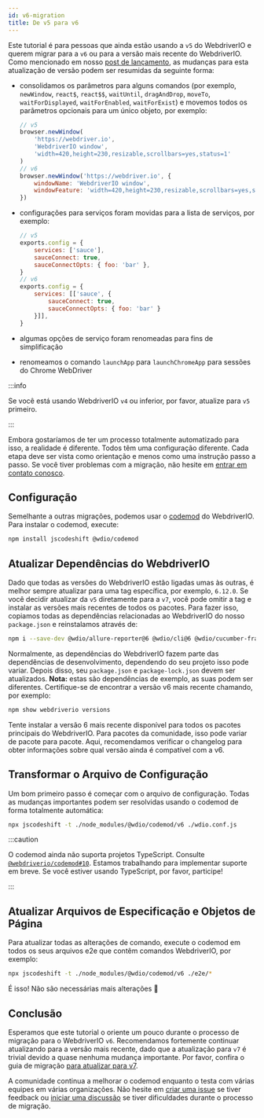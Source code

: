 ```yaml
---
id: v6-migration
title: De v5 para v6
---
```


Este tutorial é para pessoas que ainda estão usando a `v5` do WebdriverIO e querem migrar para a `v6` ou para a versão mais recente do WebdriverIO. Como mencionado em nosso [post de lançamento](https://webdriver.io/blog/2020/03/26/webdriverio-v6-released), as mudanças para esta atualização de versão podem ser resumidas da seguinte forma:

- consolidamos os parâmetros para alguns comandos (por exemplo, `newWindow`, `react$`, `react$$`, `waitUntil`, `dragAndDrop`, `moveTo`, `waitForDisplayed`, `waitForEnabled`, `waitForExist`) e movemos todos os parâmetros opcionais para um único objeto, por exemplo:

    ```js
    // v5
    browser.newWindow(
        'https://webdriver.io',
        'WebdriverIO window',
        'width=420,height=230,resizable,scrollbars=yes,status=1'
    )
    // v6
    browser.newWindow('https://webdriver.io', {
        windowName: 'WebdriverIO window',
        windowFeature: 'width=420,height=230,resizable,scrollbars=yes,status=1'
    })
    ```

- configurações para serviços foram movidas para a lista de serviços, por exemplo:

    ```js
    // v5
    exports.config = {
        services: ['sauce'],
        sauceConnect: true,
        sauceConnectOpts: { foo: 'bar' },
    }
    // v6
    exports.config = {
        services: [['sauce', {
            sauceConnect: true,
            sauceConnectOpts: { foo: 'bar' }
        }]],
    }
    ```

- algumas opções de serviço foram renomeadas para fins de simplificação
- renomeamos o comando `launchApp` para `launchChromeApp` para sessões do Chrome WebDriver

:::info

Se você está usando WebdriverIO `v4` ou inferior, por favor, atualize para `v5` primeiro.

:::

Embora gostaríamos de ter um processo totalmente automatizado para isso, a realidade é diferente. Todos têm uma configuração diferente. Cada etapa deve ser vista como orientação e menos como uma instrução passo a passo. Se você tiver problemas com a migração, não hesite em [entrar em contato conosco](https://github.com/webdriverio/codemod/discussions/new).

## Configuração

Semelhante a outras migrações, podemos usar o [codemod](https://github.com/webdriverio/codemod) do WebdriverIO. Para instalar o codemod, execute:

```sh
npm install jscodeshift @wdio/codemod
```

## Atualizar Dependências do WebdriverIO

Dado que todas as versões do WebdriverIO estão ligadas umas às outras, é melhor sempre atualizar para uma tag específica, por exemplo, `6.12.0`. Se você decidir atualizar da `v5` diretamente para a `v7`, você pode omitir a tag e instalar as versões mais recentes de todos os pacotes. Para fazer isso, copiamos todas as dependências relacionadas ao WebdriverIO do nosso `package.json` e reinstalamos através de:

```sh
npm i --save-dev @wdio/allure-reporter@6 @wdio/cli@6 @wdio/cucumber-framework@6 @wdio/local-runner@6 @wdio/spec-reporter@6 @wdio/sync@6 wdio-chromedriver-service@6 webdriverio@6
```

Normalmente, as dependências do WebdriverIO fazem parte das dependências de desenvolvimento, dependendo do seu projeto isso pode variar. Depois disso, seu `package.json` e `package-lock.json` devem ser atualizados. __Nota:__ estas são dependências de exemplo, as suas podem ser diferentes. Certifique-se de encontrar a versão v6 mais recente chamando, por exemplo:

```sh
npm show webdriverio versions
```

Tente instalar a versão 6 mais recente disponível para todos os pacotes principais do WebdriverIO. Para pacotes da comunidade, isso pode variar de pacote para pacote. Aqui, recomendamos verificar o changelog para obter informações sobre qual versão ainda é compatível com a v6.

## Transformar o Arquivo de Configuração

Um bom primeiro passo é começar com o arquivo de configuração. Todas as mudanças importantes podem ser resolvidas usando o codemod de forma totalmente automática:

```sh
npx jscodeshift -t ./node_modules/@wdio/codemod/v6 ./wdio.conf.js
```

:::caution

O codemod ainda não suporta projetos TypeScript. Consulte [`@webdriverio/codemod#10`](https://github.com/webdriverio/codemod/issues/10). Estamos trabalhando para implementar suporte em breve. Se você estiver usando TypeScript, por favor, participe!

:::

## Atualizar Arquivos de Especificação e Objetos de Página

Para atualizar todas as alterações de comando, execute o codemod em todos os seus arquivos e2e que contêm comandos WebdriverIO, por exemplo:

```sh
npx jscodeshift -t ./node_modules/@wdio/codemod/v6 ./e2e/*
```

É isso! Não são necessárias mais alterações 🎉

## Conclusão

Esperamos que este tutorial o oriente um pouco durante o processo de migração para o WebdriverIO `v6`. Recomendamos fortemente continuar atualizando para a versão mais recente, dado que a atualização para `v7` é trivial devido a quase nenhuma mudança importante. Por favor, confira o guia de migração [para atualizar para v7](v7-migration).

A comunidade continua a melhorar o codemod enquanto o testa com várias equipes em várias organizações. Não hesite em [criar uma issue](https://github.com/webdriverio/codemod/issues/new) se tiver feedback ou [iniciar uma discussão](https://github.com/webdriverio/codemod/discussions/new) se tiver dificuldades durante o processo de migração.